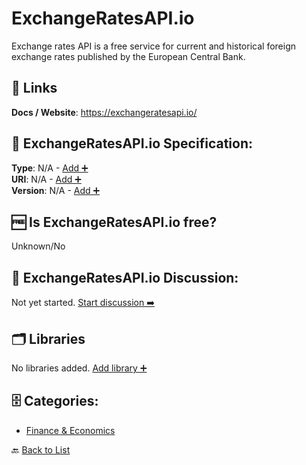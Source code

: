 # ExchangeRatesAPI.io

Exchange rates API is a free service for current and historical foreign exchange rates published by the European Central Bank.

##  🔗 Links
**Docs / Website**: https://exchangeratesapi.io/

## 🧬 ExchangeRatesAPI.io Specification:
**Type**: N/A - [Add ➕](https://github.com/apis-list/apis-list/edit/main/apis/exchangeratesapi-io/exchangeratesapi-io.yaml)  
**URI**: N/A - [Add ➕](https://github.com/apis-list/apis-list/edit/main/apis/exchangeratesapi-io/exchangeratesapi-io.yaml)  
**Version**: N/A - [Add ➕](https://github.com/apis-list/apis-list/edit/main/apis/exchangeratesapi-io/exchangeratesapi-io.yaml)

## 🆓 Is ExchangeRatesAPI.io free?
 Unknown/No 

## 💬 ExchangeRatesAPI.io Discussion:
Not yet started. [Start discussion ➡️](https://github.com/apis-list/apis-list/discussions/new)

## 🗂️ Libraries

No libraries added. [Add library ➕](https://github.com/apis-list/apis-list/edit/main/apis/exchangeratesapi-io/exchangeratesapi-io.yaml)    


## 🗄️ Categories:
- [Finance & Economics](https://github.com/apis-list/apis-list#finance--economics-)

🔙  [Back to List](https://github.com/apis-list/apis-list)
